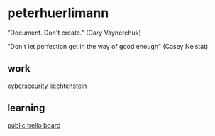 # peterhuerlimann

"Document. Don't create." (Gary Vaynerchuk)

"Don't let perfection get in the way of good enough" (Casey Neistat)


## work

[cybersecurity liechtenstein](https://www.youtube.com/channel/UClfv_J-akOstq0X9ldDcqTw)

## learning
[public trello board](https://trello.com/b/xdyYSaPK/learning-video)
